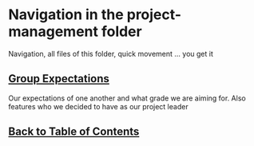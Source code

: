 # Navigation in the project-management folder

Navigation, all files of this folder, quick movement ... you get it

## [Group Expectations](groupExpectations.md)

Our expectations of one another and what grade we are aiming for. Also features who we decided to have as our project
leader

## [Back to Table of Contents](../TableOfContents.md)